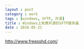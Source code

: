 ```yaml
---
layout : post
category : work
tags : [windows, SFTP, 开源]
title : Windows上免费开源的SFTP服务器
date : 2016-05-21
---
```


<http://www.freesshd.com/>
